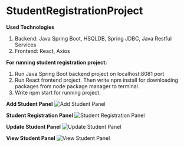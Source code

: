 # StudentRegistrationProject

**Used Technologies**
1) Backend: Java Spring Boot, HSQLDB, Spring JDBC, Java Restful Services
2) Frontend: React, Axios

**For running student registration project:**
1) Run Java Spring Boot backend project on localhost:8081 port
2) Run React frontend project. Then write npm install for downloading packages from node package manager to terminal.
3) Write npm start for running project.


**Add Student Panel**
![Add Student Panel](https://user-images.githubusercontent.com/79416722/126227040-c9f961f6-2ad0-4dac-b0d6-98d3f498085c.PNG)

**Student Registration Panel**
![Student Registration Panel](https://user-images.githubusercontent.com/79416722/126227151-800c4a43-07b5-4c3c-a604-cacdf852cc1d.PNG)

**Update Student Panel**
![Update Student Panel](https://user-images.githubusercontent.com/79416722/126227187-50ebf41e-8096-42f0-9239-1cfefdf27dac.PNG)

**View Student Panel**
![View Student Panel](https://user-images.githubusercontent.com/79416722/126227236-63353c36-2fbd-441f-87d1-699deb15ef73.PNG)

